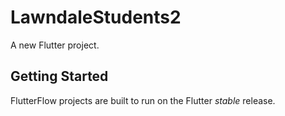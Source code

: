 # LawndaleStudents2

A new Flutter project.

## Getting Started

FlutterFlow projects are built to run on the Flutter _stable_ release.
